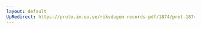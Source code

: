 ```yaml
---
layout: default
UpRedirect: https://pruto.im.uu.se/riksdagen-records-pdf/1874/prot-1874--ak--302/prot-1874--ak--302_003.pdf
---
```

